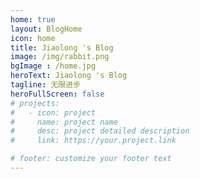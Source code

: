 ```yaml
---
home: true
layout: BlogHome
icon: home
title: Jiaolong 's Blog
image: /img/rabbit.png
bgImage : /home.jpg
heroText: Jiaolong 's Blog
tagline: 无限进步
heroFullScreen: false
# projects:
#   - icon: project
#     name: project name
#     desc: project detailed description
#     link: https://your.project.link

# footer: customize your footer text
---
```

